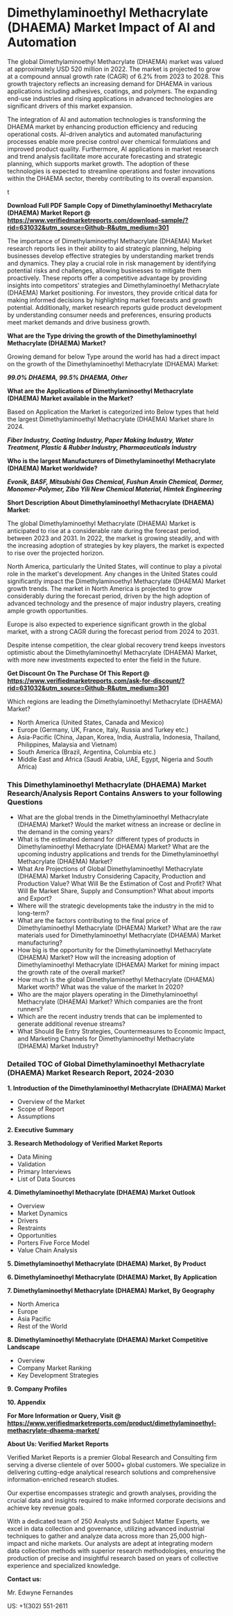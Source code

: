 <meta name="title" content="Global Dimethylaminoethyl Methacrylate (DHAEMA) Market Impact of AI and Automation"><meta name="description" content="The global Dimethylaminoethyl Methacrylate (DHAEMA) market was valued at approximately USD 520 million in 2022. The market is projected to grow at a compound annual gr"><meta name="title" content="Dimethylaminoethyl Methacrylate (DHAEMA) Market Size, Share, Scope, Trends, Growth, Opportunities, Analysis, Forecast"><h1>Dimethylaminoethyl Methacrylate (DHAEMA) Market Impact of AI and Automation</h1><p>The global Dimethylaminoethyl Methacrylate (DHAEMA) market was valued at approximately USD 520 million in 2022. The market is projected to grow at a compound annual growth rate (CAGR) of 6.2% from 2023 to 2028. This growth trajectory reflects an increasing demand for DHAEMA in various applications including adhesives, coatings, and polymers. The expanding end-use industries and rising applications in advanced technologies are significant drivers of this market expansion.</p><p>The integration of AI and automation technologies is transforming the DHAEMA market by enhancing production efficiency and reducing operational costs. AI-driven analytics and automated manufacturing processes enable more precise control over chemical formulations and improved product quality. Furthermore, AI applications in market research and trend analysis facilitate more accurate forecasting and strategic planning, which supports market growth. The adoption of these technologies is expected to streamline operations and foster innovations within the DHAEMA sector, thereby contributing to its overall expansion.</p>t</p><p id="" class=""><strong>Download Full PDF Sample Copy of Dimethylaminoethyl Methacrylate (DHAEMA) Market Report @ <a href="https://www.verifiedmarketreports.com/download-sample/?rid=631032&utm_source=Github-R&utm_medium=301" target="_blank">https://www.verifiedmarketreports.com/download-sample/?rid=631032&utm_source=Github-R&utm_medium=301</a></strong></p><p>The importance of&nbsp;Dimethylaminoethyl Methacrylate (DHAEMA) Market research reports lies in their ability to aid strategic planning, helping businesses develop effective strategies by understanding market trends and dynamics. They play a crucial role in risk management by identifying potential risks and challenges, allowing businesses to mitigate them proactively. These reports offer a competitive advantage by providing insights into competitors' strategies and Dimethylaminoethyl Methacrylate (DHAEMA) Market positioning. For investors, they provide critical data for making informed decisions by highlighting market forecasts and growth potential. Additionally, market research reports guide product development by understanding consumer needs and preferences, ensuring products meet market demands and drive business growth.</p><p><strong>What are the&nbsp;Type driving the growth of the Dimethylaminoethyl Methacrylate (DHAEMA) Market?</strong></p><p id="" class="">Growing demand for below Type around the world has had a direct impact on the growth of the Dimethylaminoethyl Methacrylate (DHAEMA) Market:</p><em><strong> 99.0% DHAEMA, 99.5% DHAEMA, Other</strong></em></p><strong>What are the&nbsp;Applications&nbsp;of Dimethylaminoethyl Methacrylate (DHAEMA) Market available in the Market?</strong></p><p id="" class="">Based on Application the Market is categorized into Below types that held the largest Dimethylaminoethyl Methacrylate (DHAEMA) Market share In 2024.</p><em><strong> Fiber Industry, Coating Industry, Paper Making Industry, Water Treatment, Plastic & Rubber Industry, Pharmaceuticals Industry</strong></em></p><strong>Who is the largest Manufacturers of Dimethylaminoethyl Methacrylate (DHAEMA) Market worldwide?</strong></p><p><em><strong> Evonik, BASF, Mitsubishi Gas Chemical, Fushun Anxin Chemical, Dormer, Monomer-Polymer, Zibo Yili New Chemical Material, Himtek Engineering</strong></em></p><p id="" class=""><strong>Short Description About Dimethylaminoethyl Methacrylate (DHAEMA) Market:</strong></p><p>The global Dimethylaminoethyl Methacrylate (DHAEMA) Market is anticipated to rise at a considerable rate during the forecast period, between 2023 and 2031. In 2022, the market is growing steadily, and with the increasing adoption of strategies by key players, the market is expected to rise over the projected horizon.</p><p>North America, particularly the United States, will continue to play a pivotal role in the market's development. Any changes in the United States could significantly impact the Dimethylaminoethyl Methacrylate (DHAEMA) Market growth trends. The market in North America is projected to grow considerably during the forecast period, driven by the high adoption of advanced technology and the presence of major industry players, creating ample growth opportunities.</p><p>Europe is also expected to experience significant growth in the global market, with a strong CAGR during the forecast period from 2024 to 2031.</p><p>Despite intense competition, the clear global recovery trend keeps investors optimistic about the Dimethylaminoethyl Methacrylate (DHAEMA) Market, with more new investments expected to enter the field in the future.</p><p id="" class=""><strong>Get Discount On The Purchase Of This Report @ <a href="https://www.verifiedmarketreports.com/ask-for-discount/?rid=631032&utm_source=Github-R&utm_medium=301" target="_blank">https://www.verifiedmarketreports.com/ask-for-discount/?rid=631032&utm_source=Github-R&utm_medium=301</a></strong></p>Which regions are leading the Dimethylaminoethyl Methacrylate (DHAEMA) Market?</p><ul><li>North America (United States, Canada and Mexico)</li><li>Europe (Germany, UK, France, Italy, Russia and Turkey etc.)</li><li>Asia-Pacific (China, Japan, Korea, India, Australia, Indonesia, Thailand, Philippines, Malaysia and Vietnam)</li><li>South America (Brazil, Argentina, Columbia etc.)</li><li>Middle East and Africa (Saudi Arabia, UAE, Egypt, Nigeria and South Africa)</li></ul><h3 id="" class="">This Dimethylaminoethyl Methacrylate (DHAEMA) Market Research/Analysis Report Contains Answers to your following Questions</h3><ul><li>What are the global trends in the Dimethylaminoethyl Methacrylate (DHAEMA) Market? Would the market witness an increase or decline in the demand in the coming years?</li><li>What is the estimated demand for different types of products in Dimethylaminoethyl Methacrylate (DHAEMA) Market? What are the upcoming industry applications and trends for the Dimethylaminoethyl Methacrylate (DHAEMA) Market?</li><li>What Are Projections of Global Dimethylaminoethyl Methacrylate (DHAEMA) Market Industry Considering Capacity, Production and Production Value? What Will Be the Estimation of Cost and Profit? What Will Be Market Share, Supply and Consumption? What about imports and Export?</li><li>Where will the strategic developments take the industry in the mid to long-term?</li><li>What are the factors contributing to the final price of Dimethylaminoethyl Methacrylate (DHAEMA) Market? What are the raw materials used for Dimethylaminoethyl Methacrylate (DHAEMA) Market manufacturing?</li><li>How big is the opportunity for the Dimethylaminoethyl Methacrylate (DHAEMA) Market? How will the increasing adoption of Dimethylaminoethyl Methacrylate (DHAEMA) Market for mining impact the growth rate of the overall market?</li><li>How much is the global Dimethylaminoethyl Methacrylate (DHAEMA) Market worth? What was the value of the market In 2020?</li><li>Who are the major players operating in the Dimethylaminoethyl Methacrylate (DHAEMA) Market? Which companies are the front runners?</li><li>Which are the recent industry trends that can be implemented to generate additional revenue streams?</li><li>What Should Be Entry Strategies, Countermeasures to Economic Impact, and Marketing Channels for Dimethylaminoethyl Methacrylate (DHAEMA) Market Industry?</li></ul><h3 id="" class="">Detailed TOC of Global Dimethylaminoethyl Methacrylate (DHAEMA) Market Research Report, 2024-2030</h3><p id="" class=""><strong>1. Introduction of the Dimethylaminoethyl Methacrylate (DHAEMA) Market</strong></p><ul><li>Overview of the Market</li><li>Scope of Report</li><li>Assumptions</li></ul><p id="" class=""><strong>2. Executive Summary</strong></p><p id="" class=""><strong>3. Research Methodology of Verified Market Reports</strong></p><ul><li>Data Mining</li><li>Validation</li><li>Primary Interviews</li><li>List of Data Sources</li></ul><p id="" class=""><strong>4. Dimethylaminoethyl Methacrylate (DHAEMA) Market Outlook</strong></p><ul><li>Overview</li><li>Market Dynamics</li><li>Drivers</li><li>Restraints</li><li>Opportunities</li><li>Porters Five Force Model</li><li>Value Chain Analysis</li></ul><p id="" class=""><strong>5. Dimethylaminoethyl Methacrylate (DHAEMA) Market, By Product</strong></p><p id="" class=""><strong>6. Dimethylaminoethyl Methacrylate (DHAEMA) Market, By Application</strong></p><p id="" class=""><strong>7. Dimethylaminoethyl Methacrylate (DHAEMA) Market, By Geography</strong></p><ul><li>North America</li><li>Europe</li><li>Asia Pacific</li><li>Rest of the World</li></ul><p id="" class=""><strong>8. Dimethylaminoethyl Methacrylate (DHAEMA) Market Competitive Landscape</strong></p><ul><li>Overview</li><li>Company Market Ranking</li><li>Key Development Strategies</li></ul><p id="" class=""><strong>9. Company Profiles</strong></p><p id="" class=""><strong>10. Appendix</strong></p><p id="" class=""><strong>For More Information or Query, Visit @ <a href="https://www.verifiedmarketreports.com/product/dimethylaminoethyl-methacrylate-dhaema-market/" target="_blank">https://www.verifiedmarketreports.com/product/dimethylaminoethyl-methacrylate-dhaema-market/</a></strong></p><p id="" class=""><strong>About Us: Verified Market Reports</strong></p><p id="" class="">Verified Market Reports is a premier Global Research and Consulting firm serving a diverse clientele of over 5000+ global customers. We specialize in delivering cutting-edge analytical research solutions and comprehensive information-enriched research studies.</p><p id="" class="">Our expertise encompasses strategic and growth analyses, providing the crucial data and insights required to make informed corporate decisions and achieve key revenue goals.</p><p id="" class="">With a dedicated team of 250 Analysts and Subject Matter Experts, we excel in data collection and governance, utilizing advanced industrial techniques to gather and analyze data across more than 25,000 high-impact and niche markets. Our analysts are adept at integrating modern data collection methods with superior research methodologies, ensuring the production of precise and insightful research based on years of collective experience and specialized knowledge.</p><p id="" class=""><strong>Contact us:</strong></p><p id="" class="">Mr. Edwyne Fernandes</p><p id="" class="">US: +1(302) 551-2611</p>